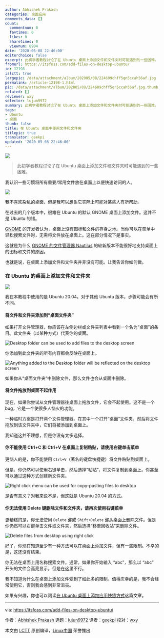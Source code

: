 ```yaml
---
author: Abhishek Prakash
categories: 桌面应用
comments_data: []
count:
  commentnum: 0
  favtimes: 0
  likes: 0
  sharetimes: 0
  viewnum: 8904
date: '2020-05-08 22:46:00'
editorchoice: false
excerpt: 此初学者教程讨论了在 Ubuntu 桌面上添加文件和文件夹时可能遇到的一些困难。
fromurl: https://itsfoss.com/add-files-on-desktop-ubuntu/
id: 12198
islctt: true
largepic: /data/attachment/album/202005/08/224609chff5qn5ccah56af.jpg
permalink: /article-12198-1.html
pic: /data/attachment/album/202005/08/224609chff5qn5ccah56af.jpg.thumb.jpg
related: []
reviewer: wxy
selector: lujun9972
summary: 此初学者教程讨论了在 Ubuntu 桌面上添加文件和文件夹时可能遇到的一些困难。
tags:
- Ubuntu
- 桌面
thumb: false
title: 在 Ubuntu 桌面中使用文件和文件夹
titlepic: true
translator: geekpi
updated: '2020-05-08 22:46:00'
---
```


![](/data/attachment/album/202005/08/224609chff5qn5ccah56af.jpg)



> 
> 此初学者教程讨论了在 Ubuntu 桌面上添加文件和文件夹时可能遇到的一些困难。
> 
> 
> 


我认识一些习惯将所有重要/常用文件放在桌面上以便快速访问的人。


![](/data/attachment/album/202005/08/224831vhshoxzgypgmmwpg.jpg)


我不喜欢杂乱的桌面，但是我可以想象它实际上可能对某些人有所帮助。


在过去的几个版本中，很难在 Ubuntu 的默认 GNOME 桌面上添加文件。这并不是 Ubuntu 的错。


[GNOME](https://www.gnome.org/) 的开发者认为，桌面上没有图标和文件的存身之地。当你可以在菜单中轻松搜索文件时，无需将文件放在桌面上。这在部分情况下是事实。


这就是为什么 [GNOME 的文件管理器 Nautilus](https://wiki.gnome.org/Apps/Files) 的较新版本不能很好地支持桌面上的图标和文件的原因。


也就是说，在桌面上添加文件和文件夹并非没有可能。让我告诉你如何做。


### 在 Ubuntu 的桌面上添加文件和文件夹


![](/data/attachment/album/202005/08/224640b93fvzzeebdkfvrv.png)


我在本教程中使用的是 Ubuntu 20.04。对于其他 Ubuntu 版本，步骤可能会有所不同。


#### 将文件和文件夹添加到“桌面文件夹”


如果打开文件管理器，你应该在左侧边栏或文件夹列表中看到一个名为“桌面”的条目。此文件夹（以某种方式）代表你的桌面。


![Desktop folder can be used to add files to the desktop screen](/data/attachment/album/202005/08/224650siw0t0fsp0izaa09.png)


你添加到此文件夹的所有内容都会反映在桌面上。


![Anything added to the Desktop folder will be reflected on the desktop screen](/data/attachment/album/202005/08/224653qkz1j5mm50fsa00s.jpg)


如果你从“桌面文件夹”中删除文件，那么文件也会从桌面中删除。


#### 将文件拖放到桌面不起作用


现在，如果你尝试从文件管理器往桌面上拖放文件，它会不起使用。这不是一个 bug，它是一个使很多人恼火的功能。


一种临时方案是打开两个文件管理器。在其中一个打开“桌面”文件夹，然后将文件拖放到该文件夹​​中，它们将被添加到桌面上。


我知道这并不理想，但是你没有太多选择。


#### 你不能使用 Ctrl+C 和 Ctrl+V 在桌面上复制粘贴，请使用右键单击菜单


更恼人的是，你不能使用 `Ctrl+V`（著名的键盘快捷键）将文件粘贴到桌面上。


但是，你仍然可以使用右键单击，然后选择“粘贴”，将文件复制到桌面上。你甚至可以通过这种方式创建新文件夹。


![Right click menu can be used for copy-pasting files to desktop](/data/attachment/album/202005/08/224653wsj8q8f8b8fbp8s1.jpg)


是否有意义？对我来说不是，但这就是 Ubuntu 20.04 的方式。


#### 你无法使用 Delete 键删除文件和文件夹，请再次使用右键菜单


更糟糕的是，你无法使用 `Delete` 键或 `Shift+Delete` 键从桌面上删除文件。但是你仍然可以右键单击文件或文件夹，然后选择“移至回收站”来删除文件。


![Delete files from desktop using right click](/data/attachment/album/202005/08/224709cg2hh5hiz3gjggrg.jpg)


好了，你现在知道至少有一种方法可以在桌面上添加文件，但有一些限制。不幸的是，这还没有结束。


你无法在桌面上用名称搜索文件。通常，如果你开始输入 “abc”，那么以 “abc” 开头的文件会高亮显示。但是在这里不行。


我不知道为什么在桌面上添加文件受到了如此多的限制。值得庆幸的是，我不会经常使用它，否则我会感到非常沮丧。


如果有兴趣，你也可以阅读[在 Ubuntu 桌面上添加应用快捷方式](https://itsfoss.com/ubuntu-desktop-shortcut/)这篇文章。




---


via: <https://itsfoss.com/add-files-on-desktop-ubuntu/>


作者：[Abhishek Prakash](https://itsfoss.com/author/abhishek/) 选题：[lujun9972](https://github.com/lujun9972) 译者：[geekpi](https://github.com/geekpi) 校对：[wxy](https://github.com/wxy)


本文由 [LCTT](https://github.com/LCTT/TranslateProject) 原创编译，[Linux中国](https://linux.cn/) 荣誉推出
